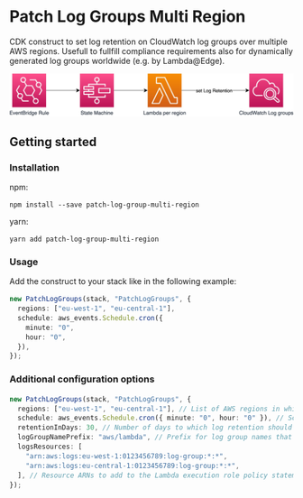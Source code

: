 # Patch Log Groups Multi Region

CDK construct to set log retention on CloudWatch log groups over multiple AWS regions. Usefull to fullfill compliance requirements also for dynamically generated log groups worldwide (e.g. by Lambda@Edge).

![architecture diagram](https://raw.githubusercontent.com/marco-streng/patch-log-groups-multi-region/main/arch.jpg)

## Getting started

### Installation

npm:

```shell
npm install --save patch-log-group-multi-region
```

yarn:

```shell
yarn add patch-log-group-multi-region
```

### Usage

Add the construct to your stack like in the following example:

```typescript
new PatchLogGroups(stack, "PatchLogGroups", {
  regions: ["eu-west-1", "eu-central-1"],
  schedule: aws_events.Schedule.cron({
    minute: "0",
    hour: "0",
  }),
});
```

### Additional configuration options

```typescript
new PatchLogGroups(stack, "PatchLogGroups", {
  regions: ["eu-west-1", "eu-central-1"], // List of AWS regions in which the function should run
  schedule: aws_events.Schedule.cron({ minute: "0", hour: "0" }), // Schedule event for the event rule
  retentionInDays: 30, // Number of days to which log retention should be set.
  logGroupNamePrefix: "aws/lambda", // Prefix for log group names that should be effected.
  logsResources: [
    "arn:aws:logs:eu-west-1:0123456789:log-group:*:*",
    "arn:aws:logs:eu-central-1:0123456789:log-group:*:*",
  ], // Resource ARNs to add to the Lambda execution role policy statement.
});
```

